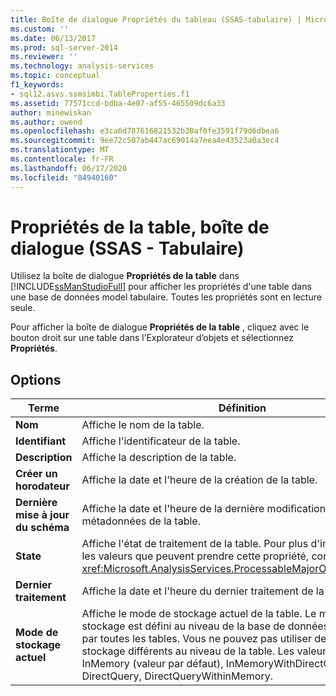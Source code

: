 ```yaml
---
title: Boîte de dialogue Propriétés du tableau (SSAS-tabulaire) | Microsoft Docs
ms.custom: ''
ms.date: 06/13/2017
ms.prod: sql-server-2014
ms.reviewer: ''
ms.technology: analysis-services
ms.topic: conceptual
f1_keywords:
- sql12.asvs.ssmsimbi.TableProperties.f1
ms.assetid: 77571ccd-bdba-4e07-af55-465509dc6a33
author: minewiskan
ms.author: owend
ms.openlocfilehash: e3ca6d787616821532b30af0fe3591f79d6dbea6
ms.sourcegitcommit: 9ee72c507ab447ac69014a7eea4e43523a0a3ec4
ms.translationtype: MT
ms.contentlocale: fr-FR
ms.lasthandoff: 06/17/2020
ms.locfileid: "84940160"
---
```

# <a name="table-properties-dialog-box-ssas---tabular"></a>Propriétés de la table, boîte de dialogue (SSAS - Tabulaire)
  Utilisez la boîte de dialogue **Propriétés de la table** dans [!INCLUDE[ssManStudioFull](../includes/ssmanstudiofull-md.md)] pour afficher les propriétés d'une table dans une base de données model tabulaire. Toutes les propriétés sont en lecture seule.  
  
 Pour afficher la boîte de dialogue **Propriétés de la table** , cliquez avec le bouton droit sur une table dans l’Explorateur d’objets et sélectionnez **Propriétés**.  
  
## <a name="options"></a>Options  
  
|Terme|Définition|  
|----------|----------------|  
|**Nom**|Affiche le nom de la table.|  
|**Identifiant**|Affiche l'identificateur de la table.|  
|**Description**|Affiche la description de la table.|  
|**Créer un horodateur**|Affiche la date et l'heure de la création de la table.|  
|**Dernière mise à jour du schéma**|Affiche la date et l'heure de la dernière modification apportée aux métadonnées de la table.|  
|**State**|Affiche l'état de traitement de la table. Pour plus d'informations sur les valeurs que peuvent prendre cette propriété, consultez <xref:Microsoft.AnalysisServices.ProcessableMajorObject.State%2A>.|  
|**Dernier traitement**|Affiche la date et l'heure du dernier traitement de la table.|  
|**Mode de stockage actuel**|Affiche le mode de stockage actuel de la table. Le mode de stockage est défini au niveau de la base de données et est hérité par toutes les tables. Vous ne pouvez pas utiliser des modes de stockage différents au niveau de la table. Les valeurs valides sont InMemory (valeur par défaut), InMemoryWithDirectQuery, DirectQuery, DirectQueryWithinMemory.|  
  
  
